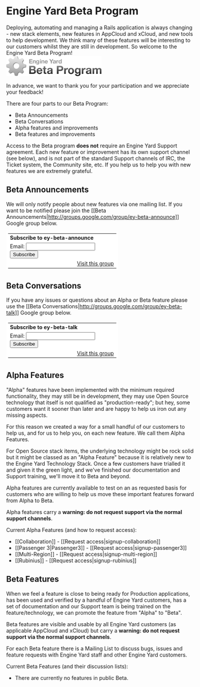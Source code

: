 # Engine Yard Beta Program

Deploying, automating and managing a Rails application is always changing - new stack elements, new features in AppCloud and xCloud, and new tools to help development. We think many of these features will be interesting to our customers whilst they are still in development. So welcome to the Engine Yard Beta Program!  
![Beta](images/ey-beta-logo.png)

In advance, we want to thank you for your participation and we appreciate your feedback!

There are four parts to our Beta Program:

  * Beta Announcements
  * Beta Conversations
  * Alpha features and improvements
  * Beta features and improvements

Access to the Beta program **does not** require an Engine Yard Support agreement. Each new feature or improvement has its own support channel (see below), and is not part of the standard Support channels of IRC, the Ticket system, the Community site, etc. If you help us to help you with new features we are extremely grateful.

## Beta Announcements

We will only notify people about new features via one mailing list. If you want to be notified please join the [[Beta Announcements|http://groups.google.com/group/ey-beta-announce]] Google group below.

<html>
<table border=0 style="background-color: #fff; padding: 5px; width: 300px;" cellspacing=0>
  <tr><td style="padding-left: 5px">
  <b>Subscribe to ey-beta-announce</b>
  </td></tr>
  <form action="http://groups.google.com/group/ey-beta-announce/boxsubscribe">
  <tr><td style="padding-left: 5px;">
  Email: <input type=text name=email>
  <input type=submit name="sub" value="Subscribe">
  </td></tr>
</form>
<tr><td align=right>
  <a href="http://groups.google.com/group/ey-beta-announce">Visit this group</a>
</td></tr>
</table>
</html>

## Beta Conversations

If you have any issues or questions about an Alpha or Beta feature please use the [[Beta Conversations|http://groups.google.com/group/ey-beta-talk]] Google group below.

<html>
<table border=0 style="background-color: #fff; padding: 5px; width: 300px;" cellspacing=0>
  <tr><td style="padding-left: 5px">
  <b>Subscribe to ey-beta-talk</b>
  </td></tr>
  <form action="http://groups.google.com/group/ey-beta-talk/boxsubscribe">
  <input type=hidden name="hl" value="en">
  <tr><td style="padding-left: 5px;">
  Email: <input type=text name=email>
  <input type=submit name="sub" value="Subscribe">
  </td></tr>
</form>
<tr><td align=right>
  <a href="http://groups.google.com/group/ey-beta-talk?hl=en">Visit this group</a>
</td></tr>
</table>
</html>

## Alpha Features

"Alpha" features have been implemented with the minimum required functionality, they may still be in development, they may use Open Source technology that itself is not qualified as "production-ready"; but hey, some customers want it sooner than later and are happy to help us iron out any missing aspects. 

For this reason we created a way for a small handful of our customers to help us, and for us to help you, on each new feature. We call them Alpha Features.

For Open Source stack items, the underlying technology might be rock solid but it might be classed as an "Alpha Feature" because it is relatively new to the Engine Yard Technology Stack. Once a few customers have trialled it and given it the green light, and we've finished our documentation and Support training, we'll move it to Beta and beyond.

Alpha features are currently available to test on an as requested basis for customers who are willing to help us move these important features forward from Alpha to Beta.

Alpha features carry a **warning: do not request support via the normal support channels**.

Current Alpha Features (and how to request access):

  * [[Collaboration]]  - [[Request access|signup-collaboration]]
  * [[Passenger 3|Passenger3]] - [[Request access|signup-passenger3]]
  * [[Multi-Region]] - [[Request access|signup-multi-region]]
  * [[Rubinius]] - [[Request access|signup-rubinius]]

## Beta Features

When we feel a feature is close to being ready for Production applications, has been used and verified by a handful of Engine Yard customers, has a set of documentation and our Support team is being trained on the feature/technology, we can promote the feature from "Alpha" to "Beta".

Beta features are visible and usable by all Engine Yard customers (as applicable AppCloud and xCloud) but carry a **warning: do not request support via the normal support channels**. 

For each Beta feature there is a Mailing List to discuss bugs, issues and feature requests with Engine Yard staff and other Engine Yard customers.

Current Beta Features (and their discussion lists):

* There are currently no features in public Beta.


